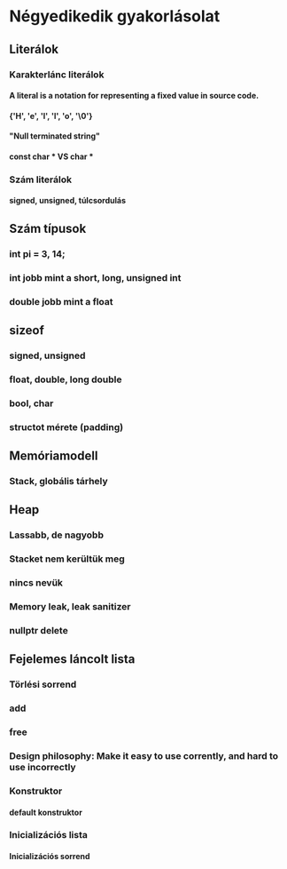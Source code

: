 # Négyedikedik gyakorlásolat

## Literálok

### Karakterlánc literálok
#### A literal is a notation for representing a fixed value in source code.
#### {'H', 'e', 'l', 'l', 'o', '\0'}
#### "Null terminated string"
#### const char * VS char *

### Szám literálok
#### signed, unsigned, túlcsordulás

## Szám típusok
### int pi = 3, 14;
### int jobb mint a short, long, unsigned int
### double jobb mint a float

## sizeof
### signed, unsigned
### float, double, long double
### bool, char

### structot mérete (padding)

## Memóriamodell
### Stack, globális tárhely

## Heap
### Lassabb, de nagyobb
### Stacket nem kerültük meg
### nincs nevük
### Memory leak, leak sanitizer
### nullptr delete

## Fejelemes láncolt lista
### Törlési sorrend
### add
### free

### Design philosophy: Make it easy to use corrently, and hard to use incorrectly
### Konstruktor
#### default konstruktor
### Inicializációs lista
#### Inicializációs sorrend

